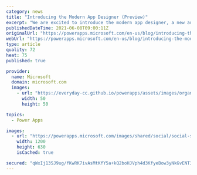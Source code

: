 ```yaml
---
category: news
title: "Introducing the Modern App Designer (Preview)"
excerpt: "We are excited to introduce the modern app designer, a new authoring experience now available in Preview worldwide. It is now easier and faster than ever to build model-driven apps. With just a few clicks, you can get robust, powerful grids and forms on top of Dataverse, and preview your app changes"
publishedDateTime: 2021-06-08T09:00:11Z
originalUrl: "https://powerapps.microsoft.com/en-us/blog/introducing-the-modern-app-designer-preview/"
webUrl: "https://powerapps.microsoft.com/en-us/blog/introducing-the-modern-app-designer-preview/"
type: article
quality: 72
heat: 75
published: true

provider:
  name: Microsoft
  domain: microsoft.com
  images:
    - url: "https://everyday-cc.github.io/powerapps/assets/images/organizations/microsoft.com-50x50.jpg"
      width: 50
      height: 50

topics:
  - Power Apps

images:
  - url: "https://powerapps.microsoft.com/images/shared/social/social-share-post-ignite.png"
    width: 1200
    height: 630
    isCached: true

secured: "qWxIj13SJ9ug/fKwRK7ivAsMtKfY5a+kQ2boHJVph4d3KfyeBow3yNkGvENT3pUFMN0caxN0G/jXsoApd9mN6Lzoh4D3BBj0mDrLgc6mYdS2GkcI1BkFfbnfbgFEvQsUVfwpuGXidqhgcB2Ra2SSz+qHpRK19wV3KRmPhn7PgYYSRioHLWNDlhDcco/qdkG7JEHqhsQ598fhhHOTcb1iUFPjnbLDoCDd3yOOSxSsfknuieoMx/MEF1dzu+NuQCzib+UmC9cfLSveRDEi0TPNSk4n13z0AJKs21ViWoV2/iwrdlzNsnahg0POFD1Mbx8D7YIJDoaPVrgA2v+zkJxc3+XaLi2JfNcqvOYbAMduZp0=;hZHflcctrWruU8d11FjyjA=="
---
```


